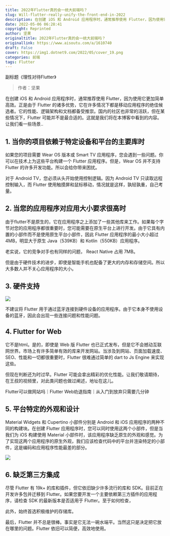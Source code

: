 ```yaml
---
title: 2022年Flutter真的会一统大前端吗？
slug: Will-flutter-really-unify-the-front-end-in-2022
description: 在创建 iOS 和 Android 应用程序时，通常推荐使用 Flutter，因为使用它更加简单高效。
date: 2022-05-06 06:28:41
copyright: Reprinted
author: 坚果
originaltitle: 2022年Flutter真的会一统大前端吗？
originallink: https://www.aisoutu.com/a/1610740
draft: False
cover: https://img1.dotnet9.com/2022/05/cover_19.png
categories: 前端
tags: Flutter
---
```


副标题《理性对待Flutter》

>作者：坚果

在创建 iOS 和 Android 应用程序时，通常推荐使用 Flutter，因为使用它更加简单高效。正是由于 Flutter 的诸多优势，它在许多情况下都是移动应用程序的绝佳候选者。它的性能、逻辑架构和文档都备受推崇。国内的社区也非常的活跃，但在某些情况下，Flutter 可能并不是最合适的。这就是我们将在本博客中看到的内容。让我们看一些场景..

## 1. 当你的项目依赖于特定设备和平台的主要库时

如果您的项目需要 Wear OS 版本或 Smart TV 应用程序，您会遇到一些问题。你可以在技术上为这些平台构建一个 Flutter 应用程序。但是，Wear OS 并不支持 Flutter 的许多开发功能。所以会给你带来困扰。

对于 Android TV，您必须从头开始使用控制逻辑。因为 Android TV 只读取远程控制输入，而 Flutter 使用触摸屏和鼠标移动，情况就是这样，孰轻孰重，自己考量。

## 2. 当您的应用程序对应用大小要求很高时

由于flutter不是原生的，它在应用程序之上添加了一些其他库来工作。如果每个字节对您的应用程序都很重要时，您可能需要在原生平台上进行开发。由于它具有内置的小部件而不是使用原生平台小部件，因此 Flutter 应用程序的最小大小超过 4MB，明显大于原生 Java（539KB）和 Kotlin（550KB）应用程序。

老实说，它的竞争对手也有同样的问题， React Native 占用 7MB。

但是由于硬件技术的进步，即使是智能手机也配备了更大的内存和存储空间。所以大多数人并不关心应用程序的大小。

## 3. 硬件支持

![](https://img1.dotnet9.com/2022/05/cover_19.png)

不建议将 Flutter 用于通过蓝牙连接到硬件设备的应用程序。由于它本身不使用设备的蓝牙，因此会出现一些连接问题和性能问题。

## 4. Flutter for Web

它不是html。是的，即使是 Web 版 Flutter 也已正式发布，但是它不会撼动互联网世界。市场上有许多简单有效的库来开发网站。当涉及到网站、页面加载速度、SEO、性能和一切都很重要时，Flutter 很难通过简单的 dart to Js Engine 来实现这些。

但现在判断还为时过早。Flutter 可能会拿出精彩的优化性能。让我们敬请期待，在王叔的视频里，对此类问题也做过阐述，地址在这儿。

Flutter可以做网站吗｜Flutter Web劝退指南｜从入门到放弃只需要几分钟

## 5. 平台特定的外观和设计

Material Widgets 和 Cupertino 小部件分别是 Android 和 iOS 应用程序的两种不同的构建块。在创建 Flutter 应用程序时，您可以同时使用这两个小部件，但是当我们为 iOS 构建使用 Material 小部件时，该应用程序缺乏原生的外观和感觉。为了实现这两个应用程序的原生外观，我们应该检查代码中的平台并渲染特定的小部件，这是编码和应用程序性能最差的部分。

![](https://img1.dotnet9.com/2022/05/1901.png)

## 6. 缺乏第三方集成

尽管 Flutter 有 19k+ 的库和插件，但它依旧缺少许多流行的库和 SDK。目前正在开发许多包并迁移到 Flutter。如果您要开发一个主要依赖第三方插件的应用程序，请检查 SDK 的最新版本是否适用于 Flutter。至于如何检查，

此外，始终首选积极维护的存储库。

最后，Flutter 并不总是很棒。事实是它无法一碗水端平。当然这只是决定把它放在哪里的问题。Flutter 依旧可以简便，高效地使用。